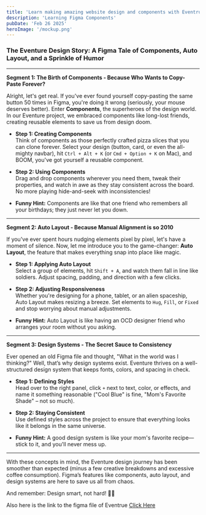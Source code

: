 ```yaml
---
title: 'Learn making amazing website design and components with Eventrue'
description: 'Learning Figma Components'
pubDate: 'Feb 26 2025'
heroImage: '/mockup.png'
---
```


### The Eventure Design Story: A Figma Tale of Components, Auto Layout, and a Sprinkle of Humor

---

**Segment 1: The Birth of Components - Because Who Wants to Copy-Paste Forever?**

Alright, let's get real. If you've ever found yourself copy-pasting the same button 50 times in Figma, you're doing it wrong (seriously, your mouse deserves better). Enter **Components**, the superheroes of the design world. In our Eventure project, we embraced components like long-lost friends, creating reusable elements to save us from design doom.

- **Step 1: Creating Components**  
  Think of components as those perfectly crafted pizza slices that you can clone forever. Select your design (button, card, or even the all-mighty navbar), hit `Ctrl + Alt + K` (or `Cmd + Option + K` on Mac), and BOOM, you've got yourself a reusable component.

- **Step 2: Using Components**  
  Drag and drop components wherever you need them, tweak their properties, and watch in awe as they stay consistent across the board. No more playing hide-and-seek with inconsistencies!

- **Funny Hint:** Components are like that one friend who remembers all your birthdays; they just never let you down.

---

**Segment 2: Auto Layout - Because Manual Alignment is so 2010**

If you've ever spent hours nudging elements pixel by pixel, let's have a moment of silence. Now, let me introduce you to the game-changer: **Auto Layout**, the feature that makes everything snap into place like magic.

- **Step 1: Applying Auto Layout**  
  Select a group of elements, hit `Shift + A`, and watch them fall in line like soldiers. Adjust spacing, padding, and direction with a few clicks.

- **Step 2: Adjusting Responsiveness**  
  Whether you're designing for a phone, tablet, or an alien spaceship, Auto Layout makes resizing a breeze. Set elements to `Hug`, `Fill`, or `Fixed` and stop worrying about manual adjustments.

- **Funny Hint:** Auto Layout is like having an OCD designer friend who arranges your room without you asking.

---

**Segment 3: Design Systems - The Secret Sauce to Consistency**

Ever opened an old Figma file and thought, "What in the world was I thinking?" Well, that’s why design systems exist. Eventure thrives on a well-structured design system that keeps fonts, colors, and spacing in check.

- **Step 1: Defining Styles**  
  Head over to the right panel, click `+` next to text, color, or effects, and name it something reasonable ("Cool Blue" is fine, "Mom's Favorite Shade" – not so much).

- **Step 2: Staying Consistent**  
  Use defined styles across the project to ensure that everything looks like it belongs in the same universe.

- **Funny Hint:** A good design system is like your mom's favorite recipe—stick to it, and you'll never mess up.

---

With these concepts in mind, the Eventure design journey has been smoother than expected (minus a few creative breakdowns and excessive coffee consumption). Figma’s features like components, auto layout, and design systems are here to save us all from chaos.

And remember: Design smart, not hard! 🎨✨

Also here is the link to the figma file of Eventrue 
<a href="https://www.figma.com/design/BWvpyMBM4hUt3yoHpb4wAv/Eventure?node-id=0-1&t=TixOOLEXr02mpscl-1" target="_blank" rel="noopener noreferrer">Click Here</a>


